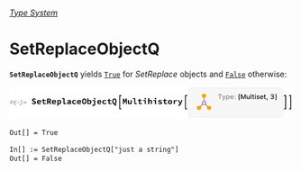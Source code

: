 ###### [Type System](README.md)

# SetReplaceObjectQ

**`SetReplaceObjectQ`** yields [`True`](https://reference.wolfram.com/language/ref/True.html) for *SetReplace* objects
and [`False`](https://reference.wolfram.com/language/ref/False.html) otherwise:

<img src="/Documentation/Images/SetReplaceObjectQOfMultihistory.png" width="528.0">

```wl
Out[] = True
```

```wl
In[] := SetReplaceObjectQ["just a string"]
Out[] = False
```
